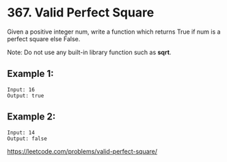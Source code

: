# 367. Valid Perfect Square

Given a positive integer num, write a function which returns True if num is a perfect square else False.

Note: Do not use any built-in library function such as __sqrt__.

## Example 1:

    Input: 16
    Output: true

## Example 2:

    Input: 14
    Output: false

<https://leetcode.com/problems/valid-perfect-square/>
